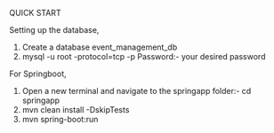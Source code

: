 QUICK START

Setting up the database,
1. Create a database event_management_db
2. mysql -u root -protocol=tcp -p
   Password:- your desired password
   
For Springboot,
1. Open a new terminal and navigate to the springapp folder:- cd springapp
3. mvn clean install -DskipTests
4. mvn spring-boot:run
